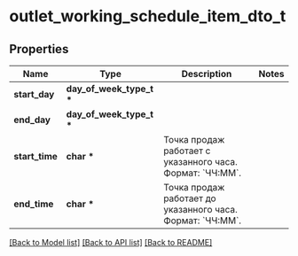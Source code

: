 # outlet_working_schedule_item_dto_t

## Properties
Name | Type | Description | Notes
------------ | ------------- | ------------- | -------------
**start_day** | **day_of_week_type_t \*** |  | 
**end_day** | **day_of_week_type_t \*** |  | 
**start_time** | **char \*** | Точка продаж работает c указанного часа.  Формат: &#x60;ЧЧ:ММ&#x60;.  | 
**end_time** | **char \*** | Точка продаж работает до указанного часа.  Формат: &#x60;ЧЧ:ММ&#x60;.  | 

[[Back to Model list]](../README.md#documentation-for-models) [[Back to API list]](../README.md#documentation-for-api-endpoints) [[Back to README]](../README.md)


